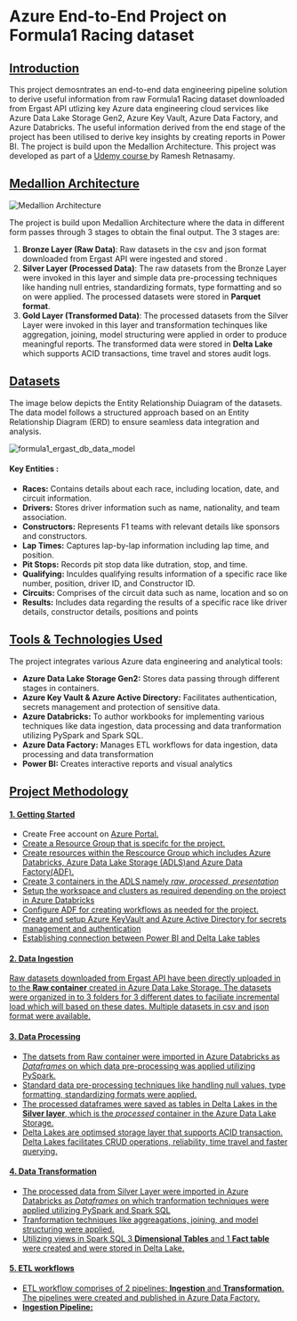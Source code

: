 # Azure End-to-End Project on Formula1 Racing dataset 

## <u>Introduction</u>
This project demosntrates an end-to-end data engineering pipeline solution to derive useful information from raw Formula1 Racing dataset downloaded from Ergast API utlizing key Azure data engineering cloud services like Azure Data Lake Storage Gen2, Azure Key Vault, Azure Data Factory, and Azure Databricks. The useful information derived from the end stage of the project has been utilised to derive key insights by creating reports in Power BI. The project is build upon the Medallion Architecture. This project was developed as part of a <a href ="https://www.udemy.com/course/azure-databricks-spark-core-for-data-engineers/?couponCode=25BBPMXACCAGE2"> Udemy course </a> by Ramesh Retnasamy.

## <u>Medallion Architecture</u>

![Medallion Architecture](https://github.com/user-attachments/assets/fb66abbf-6988-4788-9ca0-67ecfb9a6597)


The project is build upon Medallion Architecture where the data in different form passes through 3 stages to obtain the final output. The 3 stages are:
<ol type="1">
  <li>
  <b>Bronze Layer (Raw Data)</b>: Raw datasets in the csv and json format downloaded from Ergast API were ingested and stored .
  </li>
  <li>
  <b>Silver Layer (Processed Data)</b>: The raw datasets from the Bronze Layer were invoked in this layer and simple data pre-processing techniques like handing null entries, standardizing formats, type formatting and so on were applied. The processed datasets were stored in <b>Parquet format</b>.
  </li>
  <li>
  <b>Gold Layer (Transformed Data)</b>: The processed datasets from the Silver Layer were invoked in this layer and transformation techinques like aggregation, joining, model structuring were applied in order to produce meaningful reports. The transformed data were stored in <b>Delta Lake</b> which supports ACID transactions, time travel and stores audit logs.
  </li>
</ol>

## <u>Datasets</u>

The image below depicts the Entity Relationship Duiagram of the datasets. The data model follows a structured approach based on an Entity Relationship Diagram (ERD) to ensure seamless data integration and analysis.

![formula1_ergast_db_data_model](https://github.com/user-attachments/assets/f2e8a511-0ed1-43e3-a5aa-c891e0c0ac80)

#### Key Entities :
<ul>
  <li>
    <b>Races:</b> Contains details about each race, including location, date, and circuit information.
  </li>
  <li>
    <b>Drivers:</b> Stores driver information such as name, nationality, and team association.
  </li>
  <li>
    <b>Constructors:</b> Represents F1 teams with relevant details like sponsors and constructors.
  </li>
   <li>
    <b>Lap Times:</b> Captures lap-by-lap information including lap time, and position.
  </li>
  <li>
    <b>Pit Stops:</b> Records pit stop data like dutration, stop, and time.
  </li>
  <li>
    <b>Qualifying:</b> Inculdes qualifying results information of a specific race like number, position, driver ID, and Constructor ID. 
  </li>
  <li>
    <b>Circuits:</b> Comprises of the circuit data such as name, location and so on
  </li>
  <li>
    <b>Results:</b> Includes data regarding the results of a specific race like driver details, constructor details, positions and points
  </li>
</ul>

## <u>Tools & Technologies Used</u>

The project integrates various Azure data engineering and analytical tools:

<ul>
  <li>
    <b>Azure Data Lake Storage Gen2:</b> Stores data passing through different stages in containers. 
  </li>
  <li>
    <b>Azure Key Vault & Azure Active Directory:</b> Facilitates authentication, secrets management and protection of sensitive data.
  </li>
  <li>
    <b>Azure Databricks:</b> To author workbooks for implementing various techniques like data ingestion, data processing and data tranformation utilizing PySpark and Spark SQL.
  </li>
  <li>
    <b>Azure Data Factory:</b> Manages ETL workflows for data ingestion, data processing and data transformation
  </li>
  <li>
    <b>Power BI:</b> Creates interactive reports and visual analytics
  </li>
</ul>

## <u>Project Methodology</u>

#### <u>1. Getting Started </u>

<ul>
  <li>
    Create Free account on <a href="https://portal.azure.com">Azure Portal.
  </li>
  <li>
    Create a Resource Group that is specifc for the project.
  </li>
  <li>
    Create resources within the Rescource Group which includes Azure Databricks, Azure Data Lake Storage (ADLS)and Azure Data Factory(ADF).
  </li>
  <li>
    Create 3 containers in the ADLS namely <i>raw</i>, <i>processed</i>, <i>presentation</i>
  </li>
  <li>
    Setup the workspace and clusters as required depending on the project in Azure Databricks
  </li>
  <li>
    Configure ADF for creating workflows as needed for the project.
  </li>
  <li>
    Create and setup Azure KeyVault and Azure Active Directory for secrets management and authentication
  </li>
  <li>
    Establishing connection between Power BI and Delta Lake tables
  </li>
</ul>

#### <u>2. Data Ingestion</u>

Raw datasets downloaded from Ergast API have been directly uploaded in to the <b>Raw container</b> created in Azure Data Lake Storage. The datasets were organized in to 3 folders for 3 different dates to faciliate incremental load which will based on these dates. Multiple datasets in csv and json format were available. 

#### <u>3. Data Processing</u>

<ul>
  <li>
    The datsets from Raw container were imported in Azure Databricks as <i>Dataframes</i> on which data pre-processing was applied utilizing PySpark. 
  </li>
  <li>
    Standard data pre-processing techniques like handling null values, type formatting, standardizing formats were applied.
  </li>
  <li>
    The processed dataframes were saved as tables in Delta Lakes in the <b>Silver layer</b>, which is the <i>processed</i> container in the Azure Data Lake Storage. 
  </li>
  <li>
    Delta Lakes are optimsed storage layer that supports ACID transaction. Delta Lakes facilitates CRUD operations, reliability, time travel and faster querying.
  </li>
</ul>

#### <u>4. Data Transformation
 <ul>
   <li>
     The processed data from Silver Layer were imported in Azure Databricks as <i>Dataframes</i> on which tranformation techniques were applied utilizing PySpark and Spark SQL
   </li>
    <li>
      Tranformation techniques like aggreagations, joining, and model structuring were applied.
    </li>
   <li>
     Utilizing views in Spark SQL 3 <b>Dimensional Tables</b> and 1 <b>Fact table</b> were created and were stored in Delta Lake.
   </li>
 </ul>

#### <u>5. ETL workflows</u>

<ul>
  <li>
    ETL workflow comprises of 2 pipelines: <b>Ingestion</b> and <b>Transformation</b>. The pipelines were created and published in Azure Data Factory.
  </li>
  <li>
    <b>Ingestion Pipeline: </b>
  </li>
</ul>


